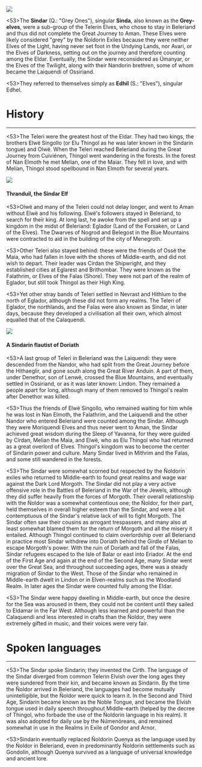 ![](sindar/1.jpg)

<53>The **Sindar** (Q.: "Grey Ones"), singular **Sinda**, also known as the **Grey-elves**, were a sub-group of the Telerin Elves, who chose to stay in Beleriand and thus did not complete the Great Journey to Aman. These Elves were likely considered "grey" by the Ñoldorin Exiles because they were neither Elves of the Light, having never set foot in the Undying Lands, nor Avari, or the Elves of Darkness, setting out on the journey and therefore counting among the Eldar. Eventually, the Sindar were reconsidered as Úmanyar, or the Elves of the Twilight, along with their Nandorin brethren, some of whom became the Laiquendi of Ossiriand.

<53>They referred to themselves simply as **Edhil** (S.: "Elves"), singular Edhel.

# History
---

<53>The Teleri were the greatest host of the Eldar. They had two kings, the brothers Elwë Singollo (or Elu Thingol as he was later known in the Sindarin tongue) and Olwë. When the Teleri reached Beleriand during the Great Journey from Cuiviénen, Thingol went wandering in the forests. In the forest of Nan Elmoth he met Melian, one of the Maiar. They fell in love, and with Melian, Thingol stood spellbound in Nan Elmoth for several years.

![](sindar/2.jpg)

#### Thranduil, the Sindar Elf

<53>Olwë and many of the Teleri could not delay longer, and went to Aman without Elwë and his following. Elwë's followers stayed in Beleriand, to search for their king. At long last, he awoke from the spell and set up a kingdom in the midst of Beleriand: Eglador (Land of the Forsaken, or Land of the Elves). The Dwarves of Nogrod and Belegost in the Blue Mountains were contracted to aid in the building of the city of Menegroth.

<53>Other Teleri also stayed behind: these were the friends of Ossë the Maia, who had fallen in love with the shores of Middle-earth, and did not wish to depart. Their leader was Círdan the Shipwright, and they established cities at Eglarest and Brithombar. They were known as the Falathrim, or Elves of the Falas (Shore). They were not part of the realm of Eglador, but still took Thingol as their High King.

<53>Yet other stray bands of Teleri settled in Nevrast and Hithlum to the north of Eglador, although these did not form any realms. The Teleri of Eglador, the northlands, and the Falas were also known as Sindar, in later days, because they developed a civilisation all their own, which almost equalled that of the Calaquendi.

![](sindar/0.jpg)

#### A Sindarin flautist of Doriath

<53>A last group of Teleri in Beleriand was the Laiquendi: they were descended from the Nandor, who had split from the Great Journey before the Hithaeglir, and gone south along the Great River Anduin. A part of them, under Denethor, son of Lenwë, crossed the Blue Mountains, and eventually settled in Ossiriand, or as it was later known: Lindon. They remained a people apart for long, although many of them removed to Thingol's realm after Denethor was killed.

<53>Thus the friends of Elwë Singollo, who remained waiting for him while he was lost in Nan Elmoth, the Falathrim, and the Laiquendi and the other Nandor who entered Beleriand were counted among the Sindar. Although they were Moriquendi Elves and thus never went to Aman, the Sindar achieved great wisdom during the Sleep of Yavanna, for they were guided by Círdan, Melian the Maia, and Elwë, who as Elu Thingol who had returned as a great overlord of Elves. Thingol's kingdom was to become the center of Sindarin power and culture. Many Sindar lived in Mithrim and the Falas, and some still wandered in the forests.

<53>The Sindar were somewhat scorned but respected by the Ñoldorin exiles who returned to Middle-earth to found great realms and wage war against the Dark Lord Morgoth. The Sindar did not play a very active offensive role in the Battles of Beleriand in the War of the Jewels, although they did suffer heavily from the forces of Morgoth. Their overall relationship with the Ñoldor was a somewhat contentious one; the Ñoldor, for their part, held themselves in overall higher esteem than the Sindar, and were a bit contemptuous of the Sindar's relative lack of will to fight Morgoth. The Sindar often saw their cousins as arrogant trespassers, and many also at least somewhat blamed them for the return of Morgoth and all the misery it entailed. Although Thingol continued to claim overlordship over all Beleriand in practice most Sindar withdrew into Doriath behind the Girdle of Melian to escape Morgoth's power. With the ruin of Doriath and fall of the Falas, Sindar refugees escaped to the Isle of Balar or east into Eriador. At the end of the First Age and again at the end of the Second Age, many Sindar went over the Great Sea, and throughout succeeding ages, there was a steady migration of Sindar to the West. Those of the Sindar who remained in Middle-earth dwelt in Lindon or in Elven-realms such as the Woodland Realm. In later ages the Sindar were counted fully among the Eldar.

<53>The Sindar were happy dwelling in Middle-earth, but once the desire for the Sea was aroused in them, they could not be content until they sailed to Eldamar in the Far West. Although less learned and powerful than the Calaquendi and less interested in crafts than the Ñoldor, they were extremely gifted in music, and their voices were very fair.

# Spoken languages

---

<53>The Sindar spoke Sindarin; they invented the Cirth. The language of the Sindar diverged from common Telerin Elvish over the long ages they were sundered from their kin, and became known as Sindarin. By the time the Ñoldor arrived in Beleriand, the languages had become mutually unintelligible, but the Ñoldor were quick to learn it. In the Second and Third Age, Sindarin became known as the Noble Tongue, and became the Elvish tongue used in daily speech throughout Middle-earth (helped by the decree of Thingol, who forbade the use of the Ñoldorin language in his realm). It was also adopted for daily use by the Númenóreans, and remained somewhat in use in the Realms in Exile of Gondor and Arnor.

<53>Sindarin eventually replaced Ñoldorin Quenya as the language used by the Ñoldor in Beleriand, even in predominantly Ñoldorin settlements such as Gondolin, although Quenya survived as a language of universal knowledge and ancient lore.
